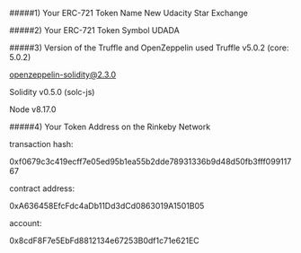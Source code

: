 #####1) Your ERC-721 Token Name
New Udacity Star Exchange


#####2) Your ERC-721 Token Symbol
UDADA

#####3) Version of the Truffle and OpenZeppelin used
Truffle v5.0.2 (core: 5.0.2)

openzeppelin-solidity@2.3.0

Solidity v0.5.0 (solc-js)

Node v8.17.0



#####4) Your Token Address on the Rinkeby Network

transaction hash:

0xf0679c3c419ecff7e05ed95b1ea55b2dde78931336b9d48d50fb3fff09911767

contract address:

0xA636458EfcFdc4aDb11Dd3dCd0863019A1501B05

account:

0x8cdF8F7e5EbFd8812134e67253B0df1c71e621EC

